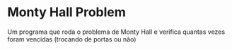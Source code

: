 # Monty Hall Problem
 Um programa que roda o problema de Monty Hall e verifica quantas vezes foram vencidas (trocando de portas ou não)
